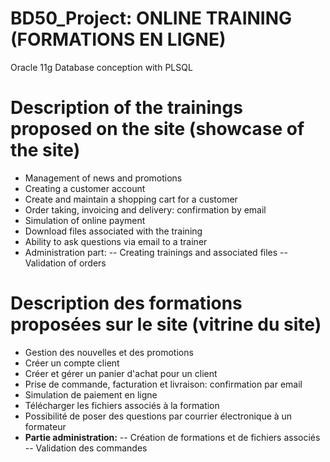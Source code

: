 # BD50_Project: ONLINE TRAINING (FORMATIONS EN LIGNE)
Oracle 11g Database conception with PLSQL

# Description of the trainings proposed on the site (showcase of the site)
* Management of news and promotions
* Creating a customer account
* Create and maintain a shopping cart for a customer
* Order taking, invoicing and delivery: confirmation by email
* Simulation of online payment
* Download files associated with the training
* Ability to ask questions via email to a trainer
* Administration part:
-- Creating trainings and associated files
-- Validation of orders


# Description des formations proposées sur le site (vitrine du site)
* Gestion des nouvelles et des promotions
* Créer un compte client
* Créer et gérer un panier d'achat pour un client
* Prise de commande, facturation et livraison: confirmation par email
* Simulation de paiement en ligne
* Télécharger les fichiers associés à la formation
* Possibilité de poser des questions par courrier électronique à un formateur
* **Partie administration:**
-- Création de formations et de fichiers associés
-- Validation des commandes
